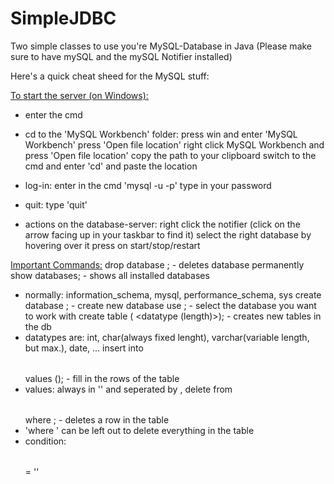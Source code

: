 # SimpleJDBC
Two simple classes to use you're MySQL-Database in Java
(Please make sure to have mySQL and the mySQL Notifier installed)

Here's a quick cheat sheed for the MySQL stuff:

<ins>To start the server (on Windows):</ins>
 - enter the cmd
 - cd to the 'MySQL Workbench' folder:
	press win and enter 'MySQL Workbench'
	press 'Open file location'
	right click MySQL Workbench and press 'Open file location'
	copy the path to your clipboard
	switch to the cmd and enter 'cd' and paste the location
 - log-in:
	enter in the cmd 'mysql -u <username> -p'
	type in your password
 - quit: type 'quit'

 - actions on the database-server:
	right click the notifier (click on the arrow facing up in your taskbar to find it)
	select the right database by hovering over it
	press on start/stop/restart
 
<ins>Important Commands:</ins>
drop database <database name>; - deletes database permanently
show databases; - shows all installed databases
 - normally: information_schema, mysql, performance_schema, sys
create database <database name>; - create new database
use <database name>; - select the database you want to work with
create table <table name> (<column name> <datatype (length)>); - creates new tables in the db
 - datatypes are: int, char(always fixed lenght), varchar(variable length, but max.), date, ...
insert into <table name> values (<values>); - fill in the rows of the table
 - values: always in '' and seperated by ,
delete from <table name> where <condition>; - deletes a row in the table
 - 'where <condition>' can be left out to delete everything in the table
 - condition: <table name> = '<value>'
